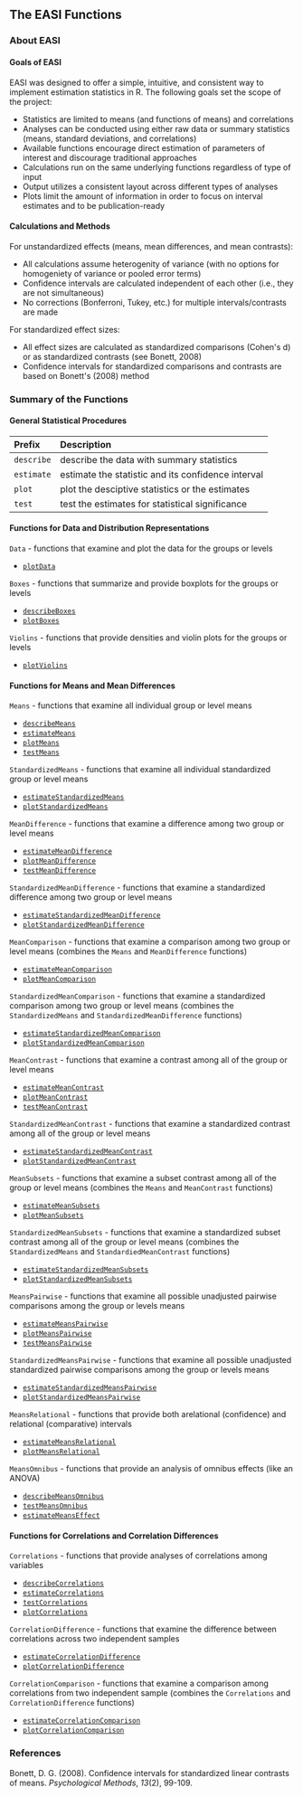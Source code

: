## The EASI Functions

### About EASI

#### Goals of EASI

EASI was designed to offer a simple, intuitive, and consistent way to implement estimation statistics in R. The following goals set the scope of the project:

- Statistics are limited to means (and functions of means) and correlations
- Analyses can be conducted using either raw data or summary statistics (means, standard deviations, and correlations)
- Available functions encourage direct estimation of parameters of interest and discourage traditional approaches
- Calculations run on the same underlying functions regardless of type of input
- Output utilizes a consistent layout across different types of analyses
- Plots limit the amount of information in order to focus on interval estimates and to be publication-ready

#### Calculations and Methods

For unstandardized effects (means, mean differences, and mean contrasts):

- All calculations assume heterogenity of variance (with no options for homogeniety of variance or pooled error terms)
- Confidence intervals are calculated independent of each other (i.e., they are not simultaneous)
- No corrections (Bonferroni, Tukey, etc.) for multiple intervals/contrasts are made

For standardized effect sizes:

- All effect sizes are calculated as standardized comparisons (Cohen's d) or as standardized contrasts (see Bonett, 2008)
- Confidence intervals for standardized comparisons and contrasts are based on Bonett's (2008) method

### Summary of the Functions

#### General Statistical Procedures

Prefix | Description
:-- | :--
`describe` | describe the data with summary statistics
`estimate` | estimate the statistic and its confidence interval
`plot` | plot the desciptive statistics or the estimates
`test` | test the estimates for statistical significance

#### Functions for Data and Distribution Representations

`Data` - functions that examine and plot the data for the groups or levels

- [`plotData`](./plotData.md)

`Boxes` - functions that summarize and provide boxplots for the groups or levels

- [`describeBoxes`](./describeBoxes.md)
- [`plotBoxes`](./plotBoxes.md)

`Violins` - functions that provide densities and violin plots for the groups or levels

- [`plotViolins`](./plotViolins.md)

#### Functions for Means and Mean Differences

`Means` - functions that examine all individual group or level means

- [`describeMeans`](./describeMeans.md)
- [`estimateMeans`](./estimateMeans.md)
- [`plotMeans`](./plotMeans.md)
- [`testMeans`](./testMeans.md)

`StandardizedMeans` - functions that examine all individual standardized group or level means

- [`estimateStandardizedMeans`](./estimateStandardizedMeans.md)
- [`plotStandardizedMeans`](./plotStandardizedMeans.md)

`MeanDifference` - functions that examine a difference among two group or level means

- [`estimateMeanDifference`](./estimateMeanDifference.md)
- [`plotMeanDifference`](./plotMeanDifference.md)
- [`testMeanDifference`](./testMeanDifference.md)

`StandardizedMeanDifference` - functions that examine a standardized difference among two group or level means

- [`estimateStandardizedMeanDifference`](./estimateStandardizedMeanDifference.md)
- [`plotStandardizedMeanDifference`](./plotStandardizedMeanDifference.md)

`MeanComparison` - functions that examine a comparison among two group or level means (combines the `Means` and `MeanDifference` functions)

- [`estimateMeanComparison`](./estimateMeanComparison.md)
- [`plotMeanComparison`](./plotMeanComparison.md)

`StandardizedMeanComparison` - functions that examine a standardized comparison among two group or level means (combines the `StandardizedMeans` and `StandardizedMeanDifference` functions)

- [`estimateStandardizedMeanComparison`](./estimateStandardizedMeanComparison.md)
- [`plotStandardizedMeanComparison`](./plotStandardizedMeanComparison.md)

`MeanContrast` - functions that examine a contrast among all of the group or level means

- [`estimateMeanContrast`](./estimateMeanContrast.md)
- [`plotMeanContrast`](./plotMeanContrast.md)
- [`testMeanContrast`](./testMeanContrast.md)

`StandardizedMeanContrast` - functions that examine a standardized contrast among all of the group or level means

- [`estimateStandardizedMeanContrast`](./estimateStandardizedMeanContrast.md) 
- [`plotStandardizedMeanContrast`](./plotStandardizedMeanContrast.md) 

`MeanSubsets` - functions that examine a subset contrast among all of the group or level means (combines the `Means` and `MeanContrast` functions)

- [`estimateMeanSubsets`](./estimateMeanSubsets.md)
- [`plotMeanSubsets`](./plotMeanSubsets.md)

`StandardizedMeanSubsets` - functions that examine a standardized subset contrast among all of the group or level means (combines the `StandardizedMeans` and `StandardiedMeanContrast` functions)

- [`estimateStandardizedMeanSubsets`](./estimateStandardizedMeanSubsets.md)
- [`plotStandardizedMeanSubsets`](./plotStandardizedMeanSubsets.md)

`MeansPairwise` - functions that examine all possible unadjusted pairwise comparisons among the group or levels means

- [`estimateMeansPairwise`](./estimateMeansPairwise.md)
- [`plotMeansPairwise`](./plotMeansPairwise.md)
- [`testMeansPairwise`](./testMeansPairwise.md)

`StandardizedMeansPairwise` - functions that examine all possible unadjusted standardized pairwise comparisons among the group or levels means

- [`estimateStandardizedMeansPairwise`](./estimateStandardizedMeansPairwise.md)
- [`plotStandardizedMeansPairwise`](./plotStandardizedMeansPairwise.md)

`MeansRelational` - functions that provide both arelational (confidence) and relational (comparative) intervals 

- [`estimateMeansRelational`](./estimateMeansRelational.md)
- [`plotMeansRelational`](./plotMeansRelational.md)

`MeansOmnibus` - functions that provide an analysis of omnibus effects (like an ANOVA)

- [`describeMeansOmnibus`](./describeMeansOmnibus.md)
- [`testMeansOmnibus`](./testMeansOmnibus.md)
- [`estimateMeansEffect`](./estimateMeansEffect.md)

#### Functions for Correlations and Correlation Differences

`Correlations` - functions that provide analyses of correlations among variables

- [`describeCorrelations`](./describeCorrelations.md)
- [`estimateCorrelations`](./estimateCorrelations.md)
- [`testCorrelations`](./testCorrelations.md)
- [`plotCorrelations`](./plotCorrelations.md)

`CorrelationDifference` - functions that examine the difference between correlations across two independent samples

- [`estimateCorrelationDifference`](./estimateCorrelationDifference.md)
- [`plotCorrelationDifference`](./plotCorrelationDifference.md)

`CorrelationComparison` - functions that examine a comparison among correlations from two independent sample (combines the `Correlations` and `CorrelationDifference` functions)

- [`estimateCorrelationComparison`](./estimateCorrelationComparison.md)
- [`plotCorrelationComparison`](./plotCorrelationComparison.md)

### References

Bonett, D. G. (2008). Confidence intervals for standardized linear contrasts of means. _Psychological Methods_, _13_(2), 99-109.
